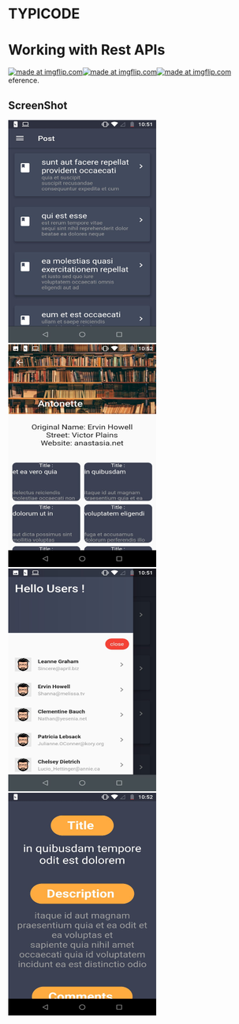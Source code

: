 # TYPICODE

<h1> Working with Rest APIs </h1>

<a href="https://imgflip.com/gif/3lqzl8"><img src="https://i.imgflip.com/3lqzl8.gif" title="made at imgflip.com"/></a><a href="https://imgflip.com/gif/3lqzpc"><img src="https://i.imgflip.com/3lqzpc.gif" title="made at imgflip.com"/></a><a href="https://imgflip.com/gif/3lqzdm"><img src="https://i.imgflip.com/3lqzdm.gif" title="made at imgflip.com"/></a>eference.


<h2> ScreenShot </h2>

<img src="images/pic4.jpg" width="300" height="450">
<img src="images/pic2.jpg" width="300" height="450">
<img src="images/pic3.jpg" width="300" height="450">
<img src="images/pic1.jpg" width="300" height="450">
